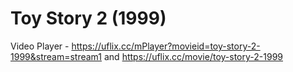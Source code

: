 # Toy Story 2 (1999)
Video Player - https://uflix.cc/mPlayer?movieid=toy-story-2-1999&stream=stream1 and https://uflix.cc/movie/toy-story-2-1999
